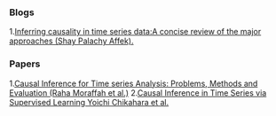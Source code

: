 ### Blogs
1.[Inferring causality in time series data:A concise review of the major approaches (Shay Palachy Affek).](https://towardsdatascience.com/inferring-causality-in-time-series-data-b8b75fe52c46)

### Papers
1.[Causal Inference for Time series Analysis: Problems, Methods and Evaluation (Raha Moraffah et al.)](https://arxiv.org/pdf/2102.05829.pdf)
2.[Causal Inference in Time Series via Supervised Learning Yoichi Chikahara et al.](https://www.ijcai.org/Proceedings/2018/0282.pdf)
